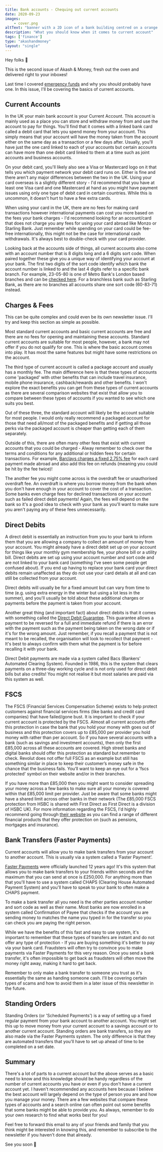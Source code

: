 ```yaml
---
title: Bank accounts - Chequing out current accounts
date: 2020-09-23
images: 
    - cover.png
altText: "banner with a 2D icon of a bank building centred on a orange background"
description: "What you should know when it comes to current account"
tags: ['finance']
type: "akashandmoney"
layout: "single"
---
```


Hey folks 👋

This is the second issue of Akash & Money, fresh out the oven and delivered right to your inboxes! 

Last time I covered [emergency funds](/archive/akashandmoney/emergency-funds) and why you should probably have one. In this issue, I'll be covering the basics of current accounts.

## Current Accounts

In the UK your main bank account is your Current Account. This account is mainly used as a place you can store and withdraw money from and use the account to pay for things. You'll find that it comes with a linked bank card called a debit card that lets you spend money from your account. This simply means that your account will have the money taken from the account either on the same day as a transaction or a few days after. Usually, you'll have just the one card linked to each of your accounts but certain accounts can have more than one debit card linked to them at a time such as joint accounts and business accounts. 

On your debit card, you'll likely also see a Visa or Mastercard logo on it that tells you which payment network your debit card runs on. Either is fine and there aren't any major differences between the two in the UK. Using your card overseas is a slightly different story - I'd recommend that you have at least one Visa card and one Mastercard at hand as you might have payment issues using only one type of debit card in certain countries. While this is uncommon, it doesn't hurt to have a few extra cards.

When using your card in the UK, there are no fees for making card transactions however international payments can cost you more based on the fees your bank charges - I'd recommend looking for an account/card that does not charge you any fees for using your card abroad like Monzo or Starling Bank. Just remember while spending on your card could be fee-free internationally, this might not be the case for international cash withdrawals. It's always best to double-check with your card provider. 

Looking back at the accounts side of things, all current accounts also come with an account number that is 8 digits long and a 6 digits sort code. When paired together these give you a unique way of identifying your account at your bank. The first two digits of the sort code identify which bank the account number is linked to and the last 4 digits refer to a specific bank branch. For example, 23-05-80 is one of Metro Bank's London based branches and can be [checked here](https://newseventsinsights.wearepay.uk/sort-code-checker/). For a branchless bank such as Starling Bank, as there are no branches all accounts share one sort code (60-83-71) instead. 

## Charges & Fees

This can be quite complex and could even be its own newsletter issue. I'll try and keep this section as simple as possible.

Most standard current accounts and basic current accounts are free and there are no fees for opening and maintaining these accounts. Standard current accounts are suitable for most people, however, a bank may not offer if you do not qualify for one. This is where the basic account comes into play. It has most the same features but might have some restrictions on the account. 

The third type of current account is called a package account and usually has a monthly fee. The main difference here is that these types of accounts come 'packaged' with other benefits that can include travel insurance, mobile phone insurance, cashback/rewards and other benefits. I won't explore the exact benefits you can get from these types of current accounts as there are several comparison websites that exist that allow you to compare between these types of accounts if you wanted to see which one suits you best.

Out of these three, the standard account will likely be the account suitable for most people. I would only really recommend a packaged account for those that need all/most of the packaged benefits and if getting all those perks via the packaged account is cheaper than getting each of them separately. 

Outside of this, there are often many other fees that exist with current accounts that you could be charged - Alway remember to check over the terms and conditions for any additional or hidden fees for certain transactions. For example, [Barclays charges a fixed 2.75% fee](https://www.barclays.co.uk/content/dam/documents/personal/current-accounts/barclays-tariff-for-personal-customers.pdf) for each card payment made abroad and also add this fee on refunds (meaning you could be hit by the fee twice)!

The another fee you might come across is the overdraft fee or unauthorised overdraft fee. An overdraft is where you borrow money from the bank when you don't have enough in your account to cover the cost of a transaction. Some banks even charge fees for declined transactions on your account such as failed direct debit payments! Again, the fees will depend on the bank so it's a good idea to check with your bank as you'll want to make sure you aren't paying any of these fees unnecessarily. 

## Direct Debits

A direct debit is essentially an instruction from you to your bank to inform them that you are allowing a company to collect an amount of money from your account. You might already have a direct debit set up on your account for things like your monthly gym membership fee, your phone bill or a utility bill. Direct debits are set up using your account number and sort code and are not linked to your bank card (something I've seen some people get confused about). If you end up having to replace your bank card your direct debits remain unaffected as they do not use your card details at all and can still be collected from your account. 

Direct debits will usually be for a fixed amount but can vary from time to time (e.g. using extra energy in the winter but using a lot less in the summer), and you'll usually be told about these additional charges or payments before the payment is taken from your account. 

Another great thing (and important fact) about direct debits is that it comes with something called the [Direct Debit Guarantee](https://www.directdebit.co.uk/DirectDebitExplained/Pages/DirectDebitGuarantee.aspx). This guarantee allows a payment to be reversed for a full and immediate refund if there is an error with the payment such as the payment being taken on the wrong date or if it's for the wrong amount. Just remember, if you recall a payment that is not meant to be recalled, the organisation will look to recollect that payment - It's best to always confirm with them what the payment is for before recalling it with your bank. 

Direct Debit payments are made via a system called Bacs (Bankers' Automated Clearing System). Founded in 1986, this is the system that clears payments on a three-day working cycle and is not only used for direct debit bills but also credits! You might not realise it but most salaries are paid via this system as well.

## FSCS

The FSCS (Financial Services Compensation Scheme) exists to help protect customers against financial services firms (like banks and credit card companies) that have failed/gone bust. It is important to check if your current account is protected by the FSCS. Almost all current accounts offer this protection in case the bank that you hold your money with goes out of business and this protection covers up to £85,000 per provider you hold money with rather than per account. So if you have several accounts with a bank (such as savings and investment accounts), then only the first £85,000 across all these accounts are covered. High street banks and digital banks should offer this protection as standard but remember to check. Revolut does not offer full FSCS as an example but still has something similar in place to keep their customer’s money safe in the chance that the business fails. You’ll want to keep an eye out for a 'fscs protected' symbol on their website and/or in their branches.

If you have more than £85,000 then you might want to consider spreading your money across a few banks to make sure all your money is covered within that £85,000 limit per provider. Just be aware that some banks might have a shared limit across other banks in their network (The £85,000 FSCS protection from HSBC is shared with First Direct as First Direct is a division of HSBC UK).
For more information regarding the FSCS, I'd highly recommend going through [their website](https://www.fscs.org.uk/) as you can find a range of different financial products that they offer protection on (such as pensions, mortgages and insurance).

## Bank Transfers (Faster Payments)

Current accounts will allow you to make bank transfers from your account to another account. This is usually via a system called a ‘Faster Payment’.

[Faster Payments](https://www.wearepay.uk/what-we-do/payment-systems/faster-payment-system/) were officially launched 12 years ago! It's this system that allows you to make bank transfers to your friends within seconds and the maximum that you can send at once is £250,000. For anything more than that you'll have to use a system called CHAPS (Clearing House Automated Payment System) and you'll have to speak to your bank to often make a CHAPS payment. 

To make a bank transfer all you need is the other parties account number and sort code as well as their name. Most banks are now enrolled in a system called Confirmation of Payee that checks if the account you are sending money to matches the name you typed in for the transfer so you can check you are paying the right person. 
 
While we have the benefits of this fast and easy to use system, it's important to remember that these types of transfers are instant and do not offer any type of protection - If you are buying something it's better to pay via your bank card. Fraudsters will often try to convince you to make payments via Faster Payments for this very reason. Once you send a bank transfer, it's often impossible to get back as fraudsters will often move the money right away, making it hard to get back. 

Remember to only make a bank transfer to someone you trust as it's essentially the same as handing someone cash. I'll be covering certain types of scams and how to avoid them in a later issue of this newsletter in the future. 

## Standing Orders

Standing Orders (or 'Scheduled Payments') is a way of setting up a fixed regular payment from your bank account to another account. You might set this up to move money from your current account to a savings account or to another current account. Standing orders are bank transfers, so they are also made via the Faster Payments system. The only difference is that they are automated transfers that you'll have to set up ahead of time to be completed on a set date.

## Summary

There's a lot of parts to a current account but the above serves as a basic need to know and this knowledge should be handy regardless of the number of current accounts you have or even if you don't have a current account yet. I haven't recommended any accounts here because I believe the best account will largely depend on the type of person you are and how you manage your money. There are a few websites that compare these types of accounts and a search online can often point out some benefits that some banks might be able to provide you. As always, remember to do your own research to find what works best for you!

Feel free to forward this email to any of your friends and family that you think might be interested in knowing this, and remember to subscribe to the newsletter if you haven't done that already.

See you soon 👋